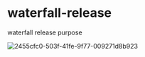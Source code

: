 # waterfall-release
waterfall release purpose

![2455cfc0-503f-41fe-9f77-009271d8b923](https://github.com/user-attachments/assets/9f567aad-7116-454c-9f58-784347b9e3e3)
